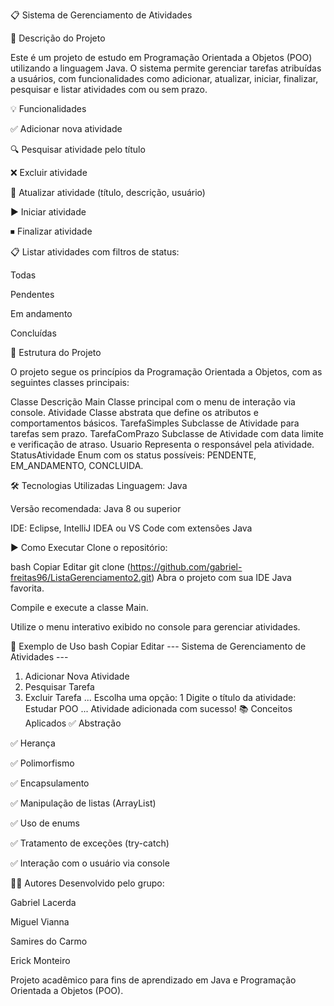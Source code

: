 📋 Sistema de Gerenciamento de Atividades

📌 Descrição do Projeto

Este é um projeto de estudo em Programação Orientada a Objetos (POO) utilizando a linguagem Java. O sistema permite gerenciar tarefas atribuídas a usuários, com funcionalidades como adicionar, atualizar, iniciar, finalizar, pesquisar e listar atividades com ou sem prazo.

💡 Funcionalidades

✅ Adicionar nova atividade

🔍 Pesquisar atividade pelo título

❌ Excluir atividade

🔄 Atualizar atividade (título, descrição, usuário)

▶️ Iniciar atividade

⏹ Finalizar atividade

📋 Listar atividades com filtros de status:

Todas

Pendentes

Em andamento

Concluídas

🧱 Estrutura do Projeto

O projeto segue os princípios da Programação Orientada a Objetos, com as seguintes classes principais:

Classe	Descrição
Main	Classe principal com o menu de interação via console.
Atividade	Classe abstrata que define os atributos e comportamentos básicos.
TarefaSimples	Subclasse de Atividade para tarefas sem prazo.
TarefaComPrazo	Subclasse de Atividade com data limite e verificação de atraso.
Usuario	Representa o responsável pela atividade.
StatusAtividade	Enum com os status possíveis: PENDENTE, EM_ANDAMENTO, CONCLUIDA.

🛠️ Tecnologias Utilizadas
Linguagem: Java

Versão recomendada: Java 8 ou superior

IDE: Eclipse, IntelliJ IDEA ou VS Code com extensões Java

▶️ Como Executar
Clone o repositório:

bash
Copiar
Editar
git clone (https://github.com/gabriel-freitas96/ListaGerenciamento2.git)
Abra o projeto com sua IDE Java favorita.

Compile e execute a classe Main.

Utilize o menu interativo exibido no console para gerenciar atividades.

📌 Exemplo de Uso
bash
Copiar
Editar
--- Sistema de Gerenciamento de Atividades ---
1. Adicionar Nova Atividade
2. Pesquisar Tarefa
3. Excluir Tarefa
...
Escolha uma opção: 1
Digite o título da atividade: Estudar POO
...
Atividade adicionada com sucesso!
📚 Conceitos Aplicados
✅ Abstração

✅ Herança

✅ Polimorfismo

✅ Encapsulamento

✅ Manipulação de listas (ArrayList)

✅ Uso de enums

✅ Tratamento de exceções (try-catch)

✅ Interação com o usuário via console

👨‍💻 Autores
Desenvolvido pelo grupo:

Gabriel Lacerda

Miguel Vianna

Samires do Carmo

Erick Monteiro

Projeto acadêmico para fins de aprendizado em Java e Programação Orientada a Objetos (POO).
